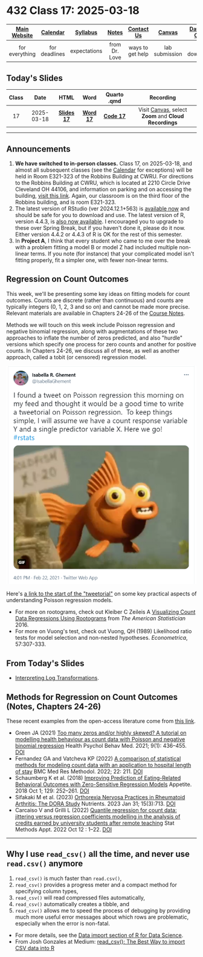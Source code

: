 # 432 Class 17: 2025-03-18

[Main Website](https://thomaselove.github.io/432-2025/) | [Calendar](https://thomaselove.github.io/432-2025/calendar.html) | [Syllabus](https://thomaselove.github.io/432-syllabus-2025/) | [Notes](https://thomaselove.github.io/432-notes/) | [Contact Us](https://thomaselove.github.io/432-2025/contact.html) | [Canvas](https://canvas.case.edu) | [Data and Code](https://github.com/THOMASELOVE/432-data) | [Sources](https://github.com/THOMASELOVE/432-classes-2024/tree/main/sources)
:-----------: | :--------------: | :----------: | :---------: | :-------------: | :-----------: | :------------: |:------:
for everything | for deadlines | expectations | from Dr. Love | ways to get help | lab submission | for downloads | to read

## Today's Slides

Class | Date | HTML | Word | Quarto .qmd | Recording
:---: | :--------: | :------: | :------: | :------: | :-------------:
17 | 2025-03-18 | **[Slides 17](https://thomaselove.github.io/432-slides-2025/slides17.html)** | **[Word 17](https://thomaselove.github.io/432-slides-2025/slides17w.docx)** | **[Code 17](https://github.com/THOMASELOVE/432-slides-2025/blob/main/slides17.qmd)** | Visit [Canvas](https://canvas.case.edu/), select **Zoom** and **Cloud Recordings**

---

## Announcements

1. **We have switched to in-person classes.** Class 17, on 2025-03-18, and almost all subsequent classes (see the [Calendar](https://thomaselove.github.io/432-2025/calendar.html) for exceptions) will be held in Room E321-323 of the Robbins Building at CWRU. For directions to the Robbins Building at CWRU, which is located at 2210 Circle Drive Cleveland OH 44106, and information on parking and on accessing the building, [visit this link](https://case.edu/medicine/cbhi/about-us/directions-and-parking/cwru-school-medicine-health-sciences-campus). Again, our classroom is on the third floor of the Robbins building, and is room E321-323.
2. The latest version of RStudio (ver 2024.12.1+563) is [available now](https://posit.co/download/rstudio-desktop/) and should be safe for you to download and use. The latest version of R, version 4.4.3, is [also now available](https://cran.case.edu/). I encouraged you to upgrade to these over Spring Break, but if you haven't done it, please do it now. Either version 4.4.2 or 4.4.3 of R is OK for the rest of this semester.
3. In **Project A**, I think that every student who came to me over the break with a problem fitting a model B or model Z had included multiple non-linear terms. If you note (for instance) that your complicated model isn't fitting properly, fit a simpler one, with fewer non-linear terms.

## Regression on Count Outcomes

This week, we'll be presenting some key ideas on fitting models for count outcomes. Counts are discrete (rather than continuous) and counts are typically integers (0, 1, 2, 3 and so on) and cannot be made more precise. Relevant materials are available in Chapters 24-26 of the [Course Notes](https://thomaselove.github.io/432-notes/). 

Methods we will touch on this week include Poisson regression and negative binomial regression, along with augmentations of these two approaches to inflate the number of zeros predicted, and also "hurdle" versions which specify one process for zero counts and another for positive counts. In Chapters 24-26, we discuss all of these, as well as another approach, called a tobit (or censored) regression model.

![](ghement.png)

Here's [a link to the start of the "tweetorial"](https://twitter.com/IsabellaGhement/status/1363957122787024901) on some key practical aspects of understanding Poisson regression models.

- For more on rootograms, check out Kleiber C Zeileis A [Visualizing Count Data Regressions Using Rootograms](rootograms_2016.pdf) from *The American Statistician* 2016.
- For more on Vuong's test, check out Vuong, QH (1989) Likelihood ratio tests for model selection and non-nested hypotheses. *Econometrica*, 57:307-333.

## From Today's Slides

- [Interpreting Log Transformations](https://library.virginia.edu/data/articles/interpreting-log-transformations-in-a-linear-model).

## Methods for Regression on Count Outcomes (Notes, Chapters 24-26)

These recent examples from the open-access literature come from [this link](https://github.com/THOMASELOVE/432-sources/blob/main/recent.md).

- Green JA (2021) [Too many zeros and/or highly skewed? A tutorial on modelling health behaviour as count data with Poisson and negative binomial regression](https://www.ncbi.nlm.nih.gov/pmc/articles/PMC8159206) Health Psychol Behav Med. 2021; 9(1): 436–455. [DOI](https://doi.org/10.1080%2F21642850.2021.1920416)
- Fernandez GA and Vatcheva KP (2022) [A comparison of statistical methods for modeling count data with an application to hospital length of stay](https://www.ncbi.nlm.nih.gov/pmc/articles/PMC9351158/) BMC Med Res Methodol. 2022; 22: 211. [DOI](https://doi.org/10.1186%2Fs12874-022-01685-8)
- Schaumberg K et al. (2018) [Improving Prediction of Eating-Related Behavioral Outcomes with Zero-Sensitive Regression Models](https://www.ncbi.nlm.nih.gov/pmc/articles/PMC6778476/) Appetite. 2018 Oct 1; 129: 252–261. [DOI](https://doi.org/10.1016%2Fj.appet.2018.06.030)
- Sifakaki M et al. (2023) [Orthorexia Nervosa Practices in Rheumatoid Arthritis: The DORA Study](https://www.ncbi.nlm.nih.gov/pmc/articles/PMC9919523/) Nutrients. 2023 Jan 31; 15(3):713. [DOI](https://doi.org/10.3390%2Fnu15030713)
- Carcaiso V and Grilli L (2022) [Quantile regression for count data: jittering versus regression coefficients modelling in the analysis of credits earned by university students after remote teaching](https://www.ncbi.nlm.nih.gov/pmc/articles/PMC9554398/) Stat Methods Appt. 2022 Oct 12 : 1–22. [DOI](https://doi.org/10.1007%2Fs10260-022-00661-2)

-----

## Why I use `read_csv()` all the time, and never use `read.csv()` anymore

1. `read_csv()` is much faster than `read.csv()`, 
2. `read_csv()` provides a progress meter and a compact method for specifying column types,
3. `read_csv()` will read compressed files automatically,
4. `read_csv()` automatically creates a tibble, and
5. `read_csv()` allows me to speed the process of debugging by providing much more useful error messages about which rows are problematic, especially when the error is non-fatal.

- For more details, see the [Data import section of R for Data Science](https://r4ds.hadley.nz/data-import.html).
- From Josh Gonzales at Medium: [read_csv(): The Best Way to import CSV data into R](https://medium.com/r-tutorials/r-functions-daily-read-csv-3c418c25cba4)
